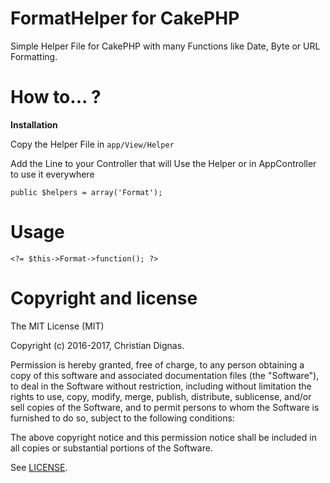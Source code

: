 # FormatHelper for CakePHP

Simple Helper File for CakePHP with many Functions like Date, Byte or URL Formatting.

# How to... ?

**Installation**

Copy the Helper File in ```app/View/Helper```

Add the Line to your Controller that will Use the Helper or in AppController to use it everywhere

```
public $helpers = array('Format');
```

# Usage

```
<?= $this->Format->function(); ?>
```

# Copyright and license

The MIT License (MIT)

Copyright (c) 2016-2017, Christian Dignas.

Permission is hereby granted, free of charge, to any person obtaining a copy of this software and associated documentation files (the "Software"), to deal in the Software without restriction, including without limitation the rights to use, copy, modify, merge, publish, distribute, sublicense, and/or sell copies of the Software, and to permit persons to whom the Software is furnished to do so, subject to the following conditions:

The above copyright notice and this permission notice shall be included in all copies or substantial portions of the Software.

See [LICENSE](https://github.com/cdignas/FormatHelper/blob/master/LICENSE).
